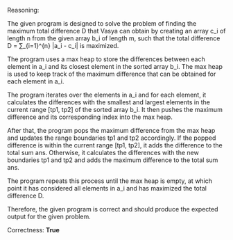 Reasoning: 

The given program is designed to solve the problem of finding the maximum total difference D that Vasya can obtain by creating an array c_i of length n from the given array b_i of length m, such that the total difference D = ∑_{i=1}^{n} |a_i - c_i| is maximized.

The program uses a max heap to store the differences between each element in a_i and its closest element in the sorted array b_i. The max heap is used to keep track of the maximum difference that can be obtained for each element in a_i.

The program iterates over the elements in a_i and for each element, it calculates the differences with the smallest and largest elements in the current range [tp1, tp2] of the sorted array b_i. It then pushes the maximum difference and its corresponding index into the max heap.

After that, the program pops the maximum difference from the max heap and updates the range boundaries tp1 and tp2 accordingly. If the popped difference is within the current range [tp1, tp2], it adds the difference to the total sum ans. Otherwise, it calculates the differences with the new boundaries tp1 and tp2 and adds the maximum difference to the total sum ans.

The program repeats this process until the max heap is empty, at which point it has considered all elements in a_i and has maximized the total difference D.

Therefore, the given program is correct and should produce the expected output for the given problem.

Correctness: **True**